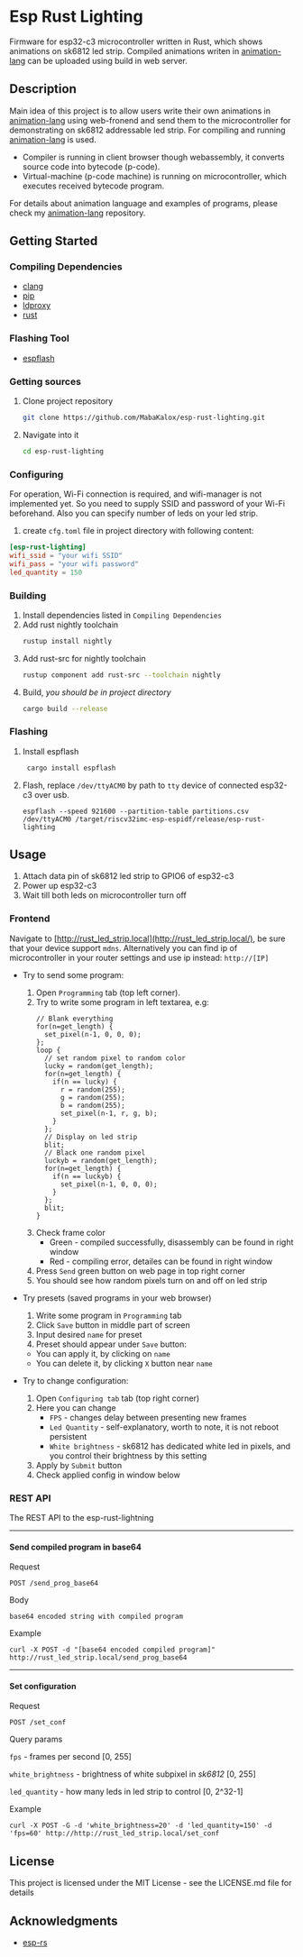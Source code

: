 # Esp Rust Lighting

Firmware for esp32-c3 microcontroller written in Rust, which shows animations on sk6812 led strip.
Compiled animations writen in [animation-lang](https://github.com/MabaKalox/animation-lang) can be uploaded using build
in web server.

## Description

Main idea of this project is to allow users write their own animations
in [animation-lang](https://github.com/MabaKalox/animation-lang)
using web-fronend and send them to the microcontroller for demonstrating on
sk6812 addressable led strip. For compiling and running [animation-lang](https://github.com/MabaKalox/animation-lang)
is used.

* Compiler is running in client browser though webassembly, it converts source code into bytecode (p-code).
* Virtual-machine (p-code machine) is running on microcontroller, which executes received bytecode program.

For details about animation language and examples of programs, please
check my [animation-lang](https://github.com/MabaKalox/animation-lang) repository.

## Getting Started

### Compiling Dependencies

* [clang](https://clang.llvm.org/)
* [pip](https://pypi.org/project/pip/)
* [ldproxy](https://crates.io/crates/ldproxy/0.3.2)
* [rust](https://www.rust-lang.org/learn/get-started)

### Flashing Tool

* [espflash](https://crates.io/crates/espflash)

### Getting sources

1) Clone project repository
   ```sh
   git clone https://github.com/MabaKalox/esp-rust-lighting.git
   ```
2) Navigate into it
   ```sh
   cd esp-rust-lighting
   ```

### Configuring

For operation, Wi-Fi connection is required, and wifi-manager is not implemented yet.
So you need to supply SSID and password of your Wi-Fi beforehand. Also you can specify
number of leds on your led strip.

1) create `cfg.toml` file in project directory with following content:

```toml
[esp-rust-lighting]
wifi_ssid = "your wifi SSID"
wifi_pass = "your wifi password"
led_quantity = 150
```

### Building

1) Install dependencies listed in `Compiling Dependencies`
2) Add rust nightly toolchain
   ```sh 
   rustup install nightly
   ```
3) Add rust-src for nightly toolchain
   ```sh
   rustup component add rust-src --toolchain nightly
   ```
4) Build, _you should be in project directory_
   ```sh
   cargo build --release
   ```

### Flashing

1) Install espflash
   ```sh
    cargo install espflash
   ```
2) Flash, replace `/dev/ttyACM0` by path to `tty` device of connected esp32-c3 over usb.
   ```
   espflash --speed 921600 --partition-table partitions.csv /dev/ttyACM0 /target/riscv32imc-esp-espidf/release/esp-rust-lighting
   ```

## Usage

1) Attach data pin of sk6812 led strip to GPIO6 of esp32-c3
2) Power up esp32-c3
3) Wait till both leds on microcontroller turn off

### Frontend

Navigate to [http://rust_led_strip.local](http://rust_led_strip.local/), be sure that your device support `mdns`.
Alternatively you can find ip of microcontroller in your router settings and use ip instead: `http://[IP]`

* Try to send some program:
    1) Open `Programming` tab (top left corner).
    2) Try to write some program in left textarea, e.g:
        ```
        // Blank everything
        for(n=get_length) {
          set_pixel(n-1, 0, 0, 0);
        };
        loop {
          // set random pixel to random color
          lucky = random(get_length);
          for(n=get_length) {
            if(n == lucky) {
              r = random(255);
              g = random(255);
              b = random(255);
              set_pixel(n-1, r, g, b);
            }
          };
          // Display on led strip
          blit;
          // Black one random pixel
          luckyb = random(get_length);
          for(n=get_length) {
            if(n == luckyb) {
              set_pixel(n-1, 0, 0, 0);
            }
          };
          blit;
        }   
        ```
    3) Check frame color
        * Green - compiled successfully, disassembly can be found in right window
        * Red - compiling error, detailes can be found in right window
    4) Press `Send` green button on web page in top right corner
    5) You should see how random pixels turn on and off on led strip
* Try presets (saved programs in your web browser)
    1) Write some program in `Programming` tab
    2) Click `Save` button in middle part of screen
    3) Input desired `name` for preset
    4) Preset should appear under `Save` button:

    * You can apply it, by clicking on `name`
    * You can delete it, by clicking `X` button near `name`
* Try to change configuration:
    1) Open `Configuring tab` tab (top right corner)
    2) Here you can change
        * `FPS` - changes delay between presenting new frames
        * `Led Quantity` - self-explanatory, worth to note, it is not reboot persistent
        * `White brightness` - sk6812 has dedicated white led in pixels, and you control their brightness by this
          setting
    3) Apply by `Submit` button
    4) Check applied config in window below

### REST API

The REST API to the esp-rust-lightning

---
#### Send compiled program in base64

Request

`POST /send_prog_base64`

Body

`base64 encoded string with compiled program`

Example

```
curl -X POST -d "[base64 encoded compiled program]" http://rust_led_strip.local/send_prog_base64
```

---
#### Set configuration

Request

`POST /set_conf`

Query params

`fps` - frames per second [0, 255]

`white_brightness` - brightness of white subpixel in _sk6812_ [0, 255]

`led_quantity` - how many leds in led strip to control [0, 2^32-1]

Example

```
curl -X POST -G -d 'white_brightness=20' -d 'led_quantity=150' -d 'fps=60' http://http://rust_led_strip.local/set_conf
```

## License

This project is licensed under the MIT License - see the LICENSE.md file for details

## Acknowledgments

* [esp-rs](https://github.com/esp-rs)
